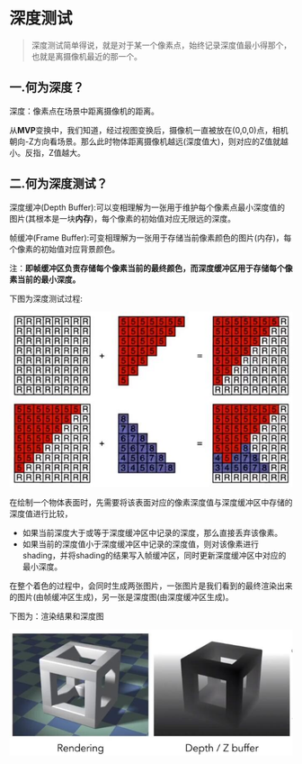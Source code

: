 # 深度测试

> 深度测试简单得说，就是对于某一个像素点，始终记录深度值最小得那个，也就是离摄像机最近的那一个。

## 一.何为深度？

深度：像素点在场景中距离摄像机的距离。

从**MVP**变换中，我们知道，经过视图变换后，摄像机一直被放在(0,0,0)点，相机朝向-Z方向看场景。那么此时物体距离摄像机越远(深度值大)，则对应的Z值就越小。反指，Z值越大。

## 二.何为深度测试？

深度缓冲(Depth Buffer):可以变相理解为一张用于维护每个像素点最小深度值的图片(其根本是一块**内存**)，每个像素的初始值对应无限远的深度。

帧缓冲(Frame Buffer):可变相理解为一张用于存储当前像素颜色的图片(内存)，每个像素的初始值对应背景颜色。

注：**即帧缓冲区负责存储每个像素当前的最终颜色，而深度缓冲区用于存储每个像素当前的最小深度。**

下图为深度测试过程:

![depth_test_1](../images/05/05_depth_test_1.jpg)

在绘制一个物体表面时，先需要将该表面对应的像素深度值与深度缓冲区中存储的深度值进行比较，

+ 如果当前深度大于或等于深度缓冲区中记录的深度，那么直接丢弃该像素。
+ 如果当前的深度值小于深度缓冲区中记录的深度值，则对该像素进行shading，并将shading的结果写入帧缓冲区，同时更新深度缓冲区中对应的最小深度。

在整个着色的过程中，会同时生成两张图片，一张图片是我们看到的最终渲染出来的图片(由帧缓冲区生成)，另一张是深度图(由深度缓冲区生成)。

下图为：渲染结果和深度图

![depth_test_2](../images/05/05_depth_test_2.jpg)

